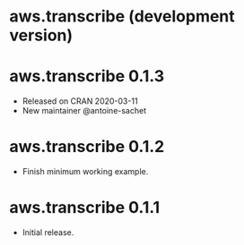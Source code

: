 # aws.transcribe (development version)

# aws.transcribe 0.1.3

* Released on CRAN 2020-03-11
* New maintainer @antoine-sachet

# aws.transcribe 0.1.2

* Finish minimum working example.

# aws.transcribe 0.1.1

* Initial release.
